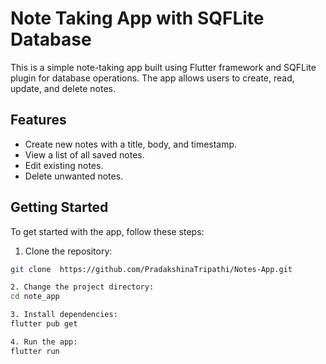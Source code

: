 # Note Taking App with SQFLite Database

This is a simple note-taking app built using Flutter framework and SQFLite plugin for database operations. The app allows users to create, read, update, and delete notes.

## Features

- Create new notes with a title, body, and timestamp.
- View a list of all saved notes.
- Edit existing notes.
- Delete unwanted notes.

<!-- ## Screenshots

![Home Screen](screenshots/home_screen.png)
![Add Note Screen](screenshots/add_note_screen.png)
![Edit Note Screen](screenshots/edit_note_screen.png)
 -->
## Getting Started

To get started with the app, follow these steps:

1. Clone the repository:

```bash
git clone  https://github.com/PradakshinaTripathi/Notes-App.git

2. Change the project directory:
cd note_app

3. Install dependencies:
flutter pub get

4. Run the app:
flutter run
